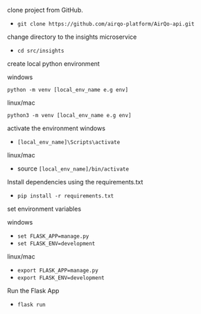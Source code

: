 clone project from GitHub.

- `git clone https://github.com/airqo-platform/AirQo-api.git`

change directory to the insights microservice

- `cd src/insights`

create local python environment

windows

`python -m venv [local_env_name e.g env]`

linux/mac

`python3 -m venv [local_env_name e.g env]`

activate the environment
windows

- `[local_env_name]\Scripts\activate`

linux/mac

- source `[local_env_name]/bin/activate`

Install dependencies using the requirements.txt

- `pip install -r requirements.txt`

set environment variables

windows

- `set FLASK_APP=manage.py`
- `set FLASK_ENV=development`

linux/mac

- `export FLASK_APP=manage.py`
- `export FLASK_ENV=development`

Run the Flask App

- `flask run`
